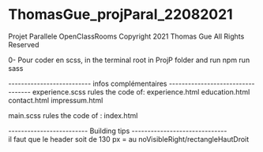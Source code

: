 # ThomasGue_projParal_22082021
Projet Parallele OpenClassRooms
Copyright 2021 Thomas Gue All Rights Reserved


0- Pour coder en scss, in the terminal root in ProjP folder
and run npm run sass 


-------------------------- infos complémentaires ----------------------------------
experience.scss rules the code of:
            experience.html
            education.html
            contact.html
            impressum.html

main.scss rules the code of :
            index.html


------------------------- Building tips ------------------------------  
il faut que le header soit de 130 px = au noVisibleRight/rectangleHautDroit
